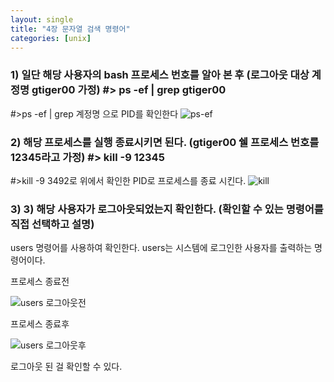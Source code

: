 ```yaml
---
layout: single
title: "4장 문자열 검색 명령어"
categories: [unix]
---
```


### 1) 일단 해당 사용자의 bash 프로세스 번호를 알아 본 후 (로그아웃 대상 계정명 gtiger00 가정) #> ps -ef | grep gtiger00 
#>ps -ef | grep 계정명 으로 PID를 확인한다
![ps-ef](https://github.com/hyunchan123/hyunchan123.github.io/assets/48408195/c1633be9-722b-4e50-b769-28f0f993ba8e)


### 2) 해당 프로세스를 실행 종료시키면 된다. (gtiger00 쉘 프로세스 번호를 12345라고 가정) #> kill -9 12345 
#>kill -9 3492로 위에서 확인한 PID로 프로세스를 종료 시킨다.
![kill](https://github.com/hyunchan123/hyunchan123.github.io/assets/48408195/117fa42b-1632-40f2-8c0e-f664f4831ecb)


### 3) 3) 해당 사용자가 로그아웃되었는지 확인한다. (확인할 수 있는 명령어를 직접 선택하고 설명)
users 명령어를 사용하여 확인한다. users는 시스템에 로그인한 사용자를 출력하는 명령어이다.

프로세스 종료전

![users 로그아웃전](https://github.com/hyunchan123/hyunchan123.github.io/assets/48408195/3932602e-a03c-4716-9581-ea9d1c139681)

프로세스 종료후

![users 로그아웃후](https://github.com/hyunchan123/hyunchan123.github.io/assets/48408195/605c2978-09d4-48ec-bcc9-a6d80ff2f99d)

로그아웃 된 걸 확인할 수 있다.


